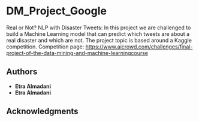 # DM_Project_Google

Real or Not? NLP with Disaster Tweets: In this project we are challenged to build a Machine
Learning model that can predict which tweets are about a real disaster and which are not. The
project topic is based around a Kaggle competition.
Competition page:
https://www.aicrowd.com/challenges/final-project-of-the-data-mining-and-machine-learningcourse




## Authors

* **Etra Almadani** 
* **Etra Almadani** 





## Acknowledgments

